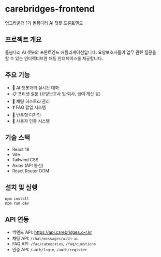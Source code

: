 # carebridges-frontend
업그라운더 1기 돌봄다리 AI 챗봇 프론트엔드

## 프로젝트 개요
돌봄다리 AI 챗봇의 프론트엔드 애플리케이션입니다. 요양보호사들이 업무 관련 질문을 할 수 있는 인터랙티브한 채팅 인터페이스를 제공합니다.

## 주요 기능
- 🤖 AI 챗봇과의 실시간 대화
- 📋 프리셋 질문 (요양보호사 입·퇴사, 급여 계산 등)
- 💬 채팅 히스토리 관리
- ❓ FAQ 팝업 시스템
- 📱 반응형 디자인
- 🔐 사용자 인증 시스템

## 기술 스택
- React 18
- Vite
- Tailwind CSS
- Axios (API 통신)
- React Router DOM

## 설치 및 실행
```bash
npm install
npm run dev
```

## API 연동
- 백엔드 API: https://api.carebridges.o-r.kr
- 채팅 API: `/chat/messages/with-ai`
- FAQ API: `/faq/categories`, `/faq/questions`
- 인증 API: `/auth/login`, `/auth/register`
